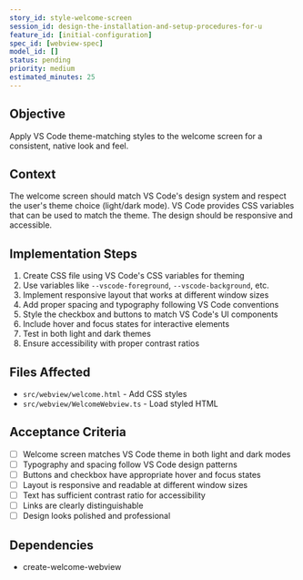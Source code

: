 ```yaml
---
story_id: style-welcome-screen
session_id: design-the-installation-and-setup-procedures-for-u
feature_id: [initial-configuration]
spec_id: [webview-spec]
model_id: []
status: pending
priority: medium
estimated_minutes: 25
---
```


## Objective

Apply VS Code theme-matching styles to the welcome screen for a consistent, native look and feel.

## Context

The welcome screen should match VS Code's design system and respect the user's theme choice (light/dark mode). VS Code provides CSS variables that can be used to match the theme. The design should be responsive and accessible.

## Implementation Steps

1. Create CSS file using VS Code's CSS variables for theming
2. Use variables like `--vscode-foreground`, `--vscode-background`, etc.
3. Implement responsive layout that works at different window sizes
4. Add proper spacing and typography following VS Code conventions
5. Style the checkbox and buttons to match VS Code's UI components
6. Include hover and focus states for interactive elements
7. Test in both light and dark themes
8. Ensure accessibility with proper contrast ratios

## Files Affected

- `src/webview/welcome.html` - Add CSS styles
- `src/webview/WelcomeWebview.ts` - Load styled HTML

## Acceptance Criteria

- [ ] Welcome screen matches VS Code theme in both light and dark modes
- [ ] Typography and spacing follow VS Code design patterns
- [ ] Buttons and checkbox have appropriate hover and focus states
- [ ] Layout is responsive and readable at different window sizes
- [ ] Text has sufficient contrast ratio for accessibility
- [ ] Links are clearly distinguishable
- [ ] Design looks polished and professional

## Dependencies

- create-welcome-webview

